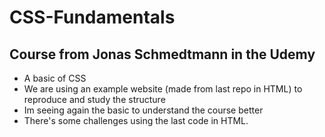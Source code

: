 # CSS-Fundamentals
## Course from Jonas Schmedtmann in the Udemy
* A basic of CSS
* We are using an example website (made from last repo in HTML) to reproduce and study the structure
* Im seeing again the basic to understand the course better
* There's some challenges using the last code in HTML.